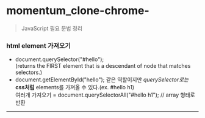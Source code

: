 # momentum_clone-chrome-

> JavaScript 필요 문법 정리

### html element 가져오기

- document.querySelector("#hello");  
  (returns the FIRST element that is a descendant of node that matches selectors.)
- document.getElementById("hello");
  같은 역할이지만 _querySelector로는_ **css처럼** elements를 가져올 수 있다.(ex. #hello h1)  
  여러개 가져오기 = document.querySelectorAll("#hello h1"); // array 형태로 반환

---
